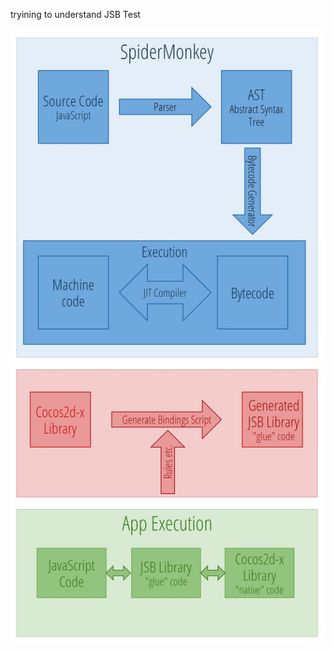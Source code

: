 tryining to understand JSB
Test

![](https://github.com/joennlae/maturarbeit/blob/master/eng_jsb_cocos2d.jpg)

